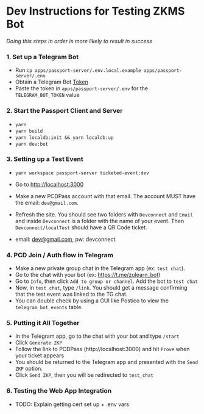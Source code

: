 # Dev Instructions for Testing ZKMS Bot

_Doing this steps in order is more likely to result in success_

### 1. Set up a Telegram Bot

- Run `cp apps/passport-server/.env.local.example apps/passport-server/.env`
- Obtain a Telegram Bot [Token](https://core.telegram.org/bots/tutorial#obtain-your-bot-token)
- Paste the token in `apps/passport-server/.env` for the `TELEGRAM_BOT_TOKEN` value

### 2. Start the Passport Client and Server

- `yarn`
- `yarn build`
- `yarn localdb:init && yarn localdb:up`
- `yarn dev:bot`

### 3. Setting up a Test Event

- `yarn workspace passport-server ticketed-event:dev`

- Go to [http://localhost:3000](http://localhost:3000)
- Make a new PCDPass account with that email. The account MUST have the email: `dev@gmail.com`.
- Refresh the site. You should see two folders with `Devconnect` and `Email` and inside `Devconnect` is a folder with the name of your event. Then `Devconnect/localTest` should have a QR Code ticket.

- email: dev@gmail.com, pw: devconnect

### 4. PCD Join / Auth flow in Telegram

- Make a new private group chat in the Telegram app (ex: `test chat`).
- Go to the chat with your bot (ex: https://t.me/zulearn_bot)
- Go to `Info`, then click `Add to group or channel`. Add the bot to `test chat`
- Now, in `test chat`, type `/link`. You should get a message confirming that the test event was linked to the TG chat.
- You can double check by using a GUI like Postico to view the `telegram_bot_events` table.

### 5. Putting it All Together

- In the Telegram app, go to the chat with your bot and type `/start`
- Click `Generate ZKP`
- Follow the link to PCDPass (http://localhost:3000) and hit `Prove` when your ticket appears
- You should be returned to the Telegram app and presented with the `Send ZKP` option.
- Click `Send ZKP`, then you will be redirected to `test_chat`

### 6. Testing the Web App Integration

- TODO: Explain getting cert set up + .env vars
